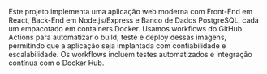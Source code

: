 Este projeto implementa uma aplicação web moderna com Front-End em React, Back-End em Node.js/Express e Banco de Dados PostgreSQL, cada um empacotado em containers Docker. Usamos workflows do GitHub Actions para automatizar o build, teste e deploy dessas imagens, permitindo que a aplicação seja implantada com confiabilidade e escalabilidade. Os workflows incluem testes automatizados e integração contínua com o Docker Hub.
